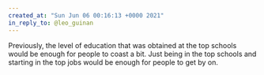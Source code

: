 ```yaml
---
created_at: "Sun Jun 06 00:16:13 +0000 2021"
in_reply_to: @leo_guinan
---
```


Previously, the level of education that was obtained at the top schools would be enough for people to coast a bit. Just being in the top schools and starting in the top jobs would be enough for people to get by on.